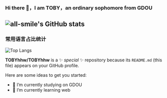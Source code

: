 ### Hi there 👋，I am TOBY，an ordinary sophomore from GDOU
![all-smile's GitHub stats](https://github-readme-stats.vercel.app/api?username=TOBYhhw&show_icons=true&theme=tokyonight)
---
### 常用语言占比统计
![Top Langs](https://github-readme-stats.vercel.app/api/top-langs/?username=TOBYhhw&layout=compact&theme=tokyonight)



**TOBYhhw/TOBYhhw** is a ✨ _special_ ✨ repository because its `README.md` (this file) appears on your GitHub profile.

Here are some ideas to get you started:

- 🔭 I’m currently studying on GDOU
- 🌱 I’m currently learning web


